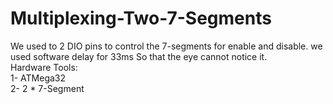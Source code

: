 # Multiplexing-Two-7-Segments
We used to 2 DIO pins to control the 7-segments for enable and disable. we used software delay for 33ms So that the eye cannot notice it.</br>
Hardware Tools:</br>
1- ATMega32</br>
2- 2 * 7-Segment

